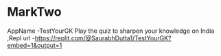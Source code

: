 # MarkTwo
AppName -TestYourGK
Play the quiz to sharpen your knowledge on India
,Repl url -https://replit.com/@SaurabhDutta1/TestYourGK?embed=1&output=1
